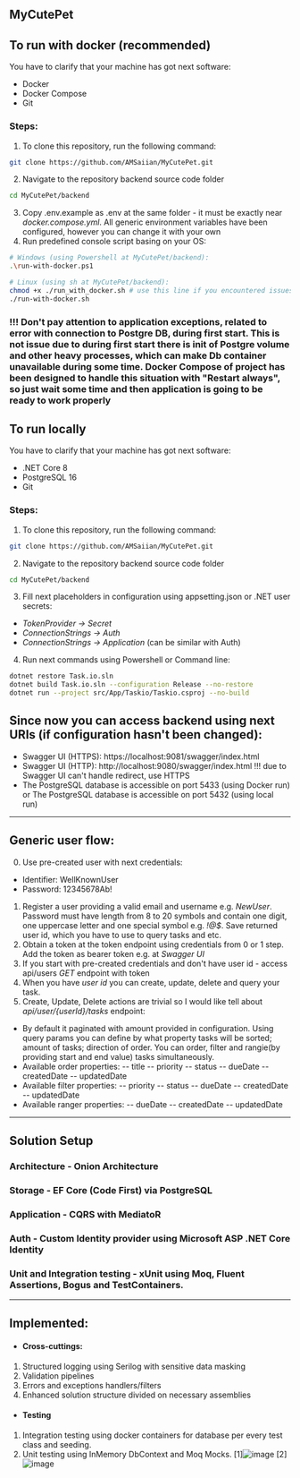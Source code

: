 MyCutePet
--------
## To run with docker (recommended)
You have to clarify that your machine has got next software:
- Docker
- Docker Compose
- Git
### Steps:
1. To clone this repository, run the following command:
```bash
git clone https://github.com/AMSaiian/MyCutePet.git
```
2. Navigate to the repository backend source code folder
``` bash
cd MyCutePet/backend
```
3. Copy .env.example as .env at the same folder - it must be exactly near *docker.compose.yml*. All generic environment variables have been configured, however you can change it with your own
4. Run predefined console script basing on your OS:
``` bash
# Windows (using Powershell at MyCutePet/backend):
.\run-with-docker.ps1
```
``` bash
# Linux (using sh at MyCutePet/backend):
chmod +x ./run_with_docker.sh # use this line if you encountered issues with permissions
./run-with-docker.sh
```
### !!! Don't pay attention to application exceptions, related to error with connection to Postgre DB, during first start. This is not issue due to during first start there is init of Postgre volume and other heavy processes, which can make Db container unavailable during some time. Docker Compose of project has been designed to handle this situation with "Restart always", so just wait some time and then application is going to be ready to work properly
## To run locally
You have to clarify that your machine has got next software:
- .NET Core 8
- PostgreSQL 16
- Git
### Steps:
1. To clone this repository, run the following command:
```bash
git clone https://github.com/AMSaiian/MyCutePet.git
```
2. Navigate to the repository backend source code folder
``` bash
cd MyCutePet/backend
```
3. Fill next placeholders in configuration using appsetting.json or .NET user secrets:
- *TokenProvider -> Secret*
- *ConnectionStrings -> Auth* 
- *ConnectionStrings -> Application* (can be similar with Auth)
4. Run next commands using Powershell or Command line:
```bash
dotnet restore Task.io.sln
dotnet build Task.io.sln --configuration Release --no-restore
dotnet run --project src/App/Taskio/Taskio.csproj --no-build
```

## Since now you can access backend using next URIs (if configuration hasn't been changed):
- Swagger UI (HTTPS): https://localhost:9081/swagger/index.html 
- Swagger UI (HTTP): http://localhost:9080/swagger/index.html !!! due to Swagger UI can't handle redirect, use HTTPS
- The PostgreSQL database is accessible on port 5433 (using Docker run) or
The PostgreSQL database is accessible on port 5432 (using local run)
------------
## Generic user flow:
0. Use pre-created user with next credentials:
- Identifier: WellKnownUser
- Password: 12345678Ab!
1. Register a user providing a valid email and username e.g. *NewUser*. Password must have length from 8 to 20 symbols and contain one digit, one uppercase letter and one special symbol e.g. *!@$*. Save returned user id, which you have to use to query tasks and etc.
2. Obtain a token at the token endpoint using credentials from 0 or 1 step. Add the token as bearer token e.g. at *Swagger UI*
3. If you start with pre-created credentials and don't have user id - access api/users *GET* endpoint with token
4. When you have *user id* you can create, update, delete and query your task. 
5. Create, Update, Delete actions are trivial so I would like tell about *api/user/{userId}/tasks* endpoint:
- By default it paginated with amount provided in configuration. Using query params you can define by what property tasks will be sorted; amount of tasks; direction of order. You can order, filter and rangie(by providing start and end value) tasks simultaneously.
- Available order properties: 
-- title
-- priority
-- status
-- dueDate
-- createdDate
-- updatedDate
- Available filter properties: 
-- priority
-- status
-- dueDate
-- createdDate
-- updatedDate
- Available ranger properties: 
-- dueDate
-- createdDate
-- updatedDate
------------
## Solution Setup
### Architecture - Onion Architecture
### Storage - EF Core (Code First) via PostgreSQL
### Application - CQRS with MediatoR
### Auth - Custom Identity provider using Microsoft ASP .NET Core Identity
### Unit and Integration testing - xUnit using Moq, Fluent Assertions, Bogus and TestContainers.
------------
## Implemented:
- #### Cross-cuttings:
1. Structured logging using Serilog with sensitive data masking
2. Validation pipelines
3. Errors and exceptions handlers/filters
4. Enhanced solution structure divided on necessary assemblies
- #### Testing
1. Integration testing using docker containers for database per every test class and seeding.
2. Unit testing using InMemory DbContext and Moq Mocks.
[1]![image](https://github.com/user-attachments/assets/689fb6c8-efb1-4f4d-9f61-2a7d7a826290)
[2]![image](https://github.com/user-attachments/assets/e2d6ffc1-5275-4208-98d5-1f0e200afabf)



